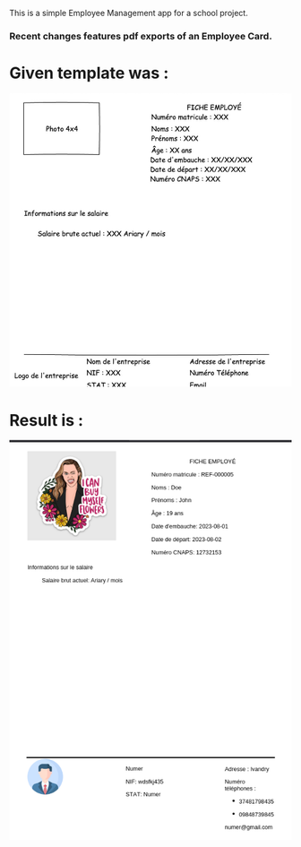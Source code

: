 This is a simple Employee Management app for a school project.

### Recent changes features pdf exports of an Employee Card.

# Given template was :
<img src="template.JPG"/>

# Result is :
<img src="result.png">

